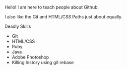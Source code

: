 Hello!  I am here to teach people about Github.

I also like the Git and HTML/CSS Paths just about equally.

Deadly Skills

* Git
* HTML/CSS
* Ruby
* Java
* Adobe Photoshop
* Killing history using git rebase